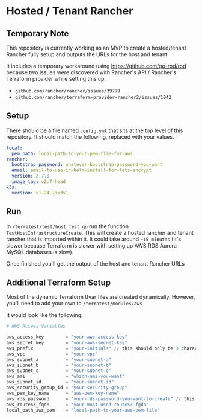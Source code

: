 # Hosted / Tenant Rancher

## Temporary Note

This repository is currently working as an MVP to create a hosted/tenant Rancher fully setup and outputs the URLs for the host and tenant.

It includes a temporary workaround using https://github.com/go-rod/rod because two issues were discovered with Rancher's API / Rancher's Terraform provider while setting this up.

- `github.com/rancher/rancher/issues/39779`
- `github.com/rancher/terraform-provider-rancher2/issues/1042`

## Setup

There should be a file named `config.yml` that sits at the top level of this repository. It should match the following, replaced with your values.

```yml
local:
  pem_path: local-path-to-your-pem-file-for-aws
rancher:
  bootstrap_password: whatever-bootstrap-password-you-want
  email: email-to-use-in-helm-install-for-lets-encrypt
  version: 2.7.0
  image_tag: v2.7-head
k3s:
  version: v1.24.7+k3s1
```

## Run

In `/terratest/test/host_test.go` run the function `TestHostInfrastructureCreate`. This will create a hosted rancher and tenant rancher that is imported within it. It could take around `~15 minutes` (It's slower because Terraform is slower with setting up AWS RDS Aurora MySQL databases is slow).

Once finished you'll get the output of the host and tenant Rancher URLs

## Additional Terraform Setup

Most of the dynamic Terraform tfvar files are created dynamically. However, you'll need to add your own to `/terratest/modules/aws`

It would look like the following:

```tf
# AWS Access Variables

aws_access_key        = "your-aws-access-key"
aws_secret_key        = "your-aws-secret-key"
aws_prefix            = "your-initials" // this should only be 3 characters!
aws_vpc               = "your-vpc"
aws_subnet_a          = "your-subnet-a"
aws_subnet_b          = "your-subnet-b"
aws_subnet_c          = "your-subnet-c"
aws_ami               = "which-ami-you-want"
aws_subnet_id         = "your-subnet-id"
aws_security_group_id = "your-security-group"
aws_pem_key_name      = "aws-pem-key-name"
aws_rds_password      = "your-rds-password-you-want-to-create" // this has restrictions, suggest googling them 
aws_route53_fqdn      = "your-most-used-route53-fgdn"
local_path_aws_pem    = "local-path-to-your-aws-pem-file"
```